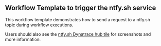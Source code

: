 ## Workflow Template to trigger the ntfy.sh service

This workflow template demonstrates how to send a request to a ntfy.sh topic during workflow executions.

Users should also see the [ntfy.sh Dynatrace hub tile](https://www.dynatrace.com/hub/detail/ntfysh-push-notifications) for screenshots and more information.